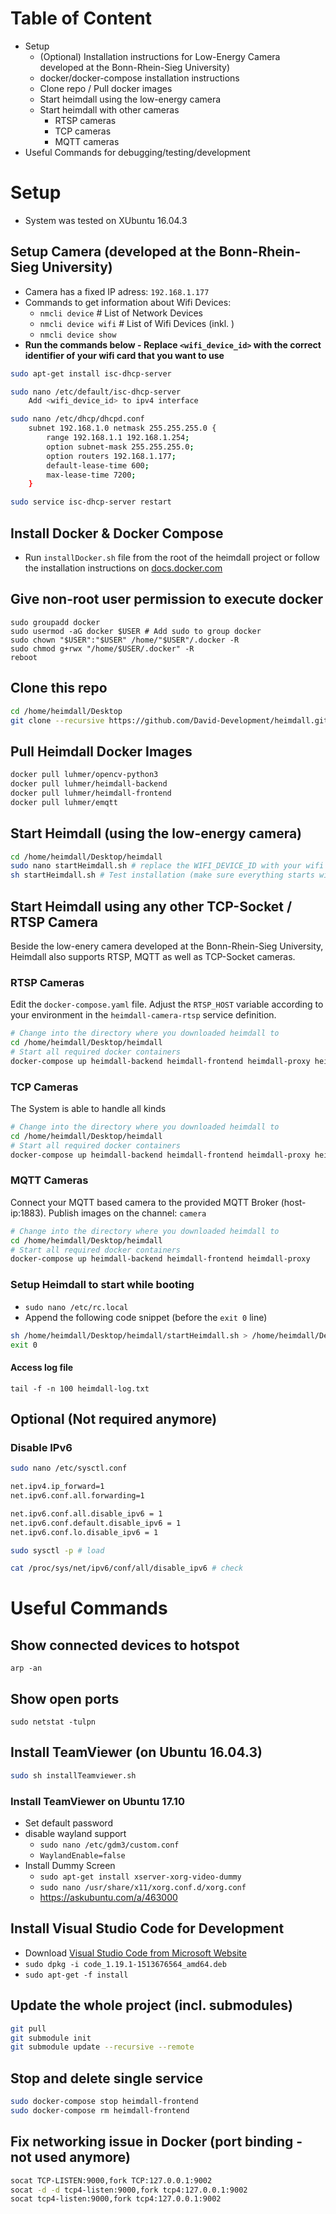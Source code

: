 # Table of Content

- Setup
  - (Optional) Installation instructions for Low-Energy Camera developed at the Bonn-Rhein-Sieg University)
  - docker/docker-compose installation instructions
  - Clone repo / Pull docker images
  - Start heimdall using the low-energy camera
  - Start heimdall with other cameras
    - RTSP cameras
    - TCP cameras
    - MQTT cameras
- Useful Commands for debugging/testing/development




# Setup

- System was tested on XUbuntu 16.04.3

## Setup Camera (developed at the Bonn-Rhein-Sieg University)

- Camera has a fixed IP adress: `192.168.1.177`
- Commands to get information about Wifi Devices:
  - `nmcli device` # List of Network Devices
  - `nmcli device wifi` # List of Wifi Devices (inkl. )
  - `nmcli device show`
- **Run the commands below - Replace `<wifi_device_id>` with the correct identifier of your wifi card that you want to use**

```sh
sudo apt-get install isc-dhcp-server

sudo nano /etc/default/isc-dhcp-server
    Add <wifi_device_id> to ipv4 interface

sudo nano /etc/dhcp/dhcpd.conf
    subnet 192.168.1.0 netmask 255.255.255.0 {
        range 192.168.1.1 192.168.1.254;
        option subnet-mask 255.255.255.0;
        option routers 192.168.1.177;
        default-lease-time 600;
        max-lease-time 7200;
    }

sudo service isc-dhcp-server restart
```

## Install Docker & Docker Compose

- Run `installDocker.sh` file from the root of the heimdall project or follow the installation instructions on [docs.docker.com](https://docs.docker.com/install/linux/docker-ce/ubuntu/#install-using-the-repository)

## Give non-root user permission to execute docker

```
sudo groupadd docker
sudo usermod -aG docker $USER # Add sudo to group docker
sudo chown "$USER":"$USER" /home/"$USER"/.docker -R
sudo chmod g+rwx "/home/$USER/.docker" -R
reboot
```

## Clone this repo

```sh
cd /home/heimdall/Desktop
git clone --recursive https://github.com/David-Development/heimdall.git
```

## Pull Heimdall Docker Images

```sh
docker pull luhmer/opencv-python3
docker pull luhmer/heimdall-backend
docker pull luhmer/heimdall-frontend
docker pull luhmer/emqtt
```

## Start Heimdall (using the low-energy camera)

```sh
cd /home/heimdall/Desktop/heimdall
sudo nano startHeimdall.sh # replace the WIFI_DEVICE_ID with your wifi hotspot device id and set the WIFI_SSID as well as the WIFI_PASSWORD variable accordingly.
sh startHeimdall.sh # Test installation (make sure everything starts without error messages)
```

## Start Heimdall using any other TCP-Socket / RTSP Camera

Beside the low-enery camera developed at the Bonn-Rhein-Sieg University, Heimdall also supports RTSP, MQTT as well as TCP-Socket cameras. 

### RTSP Cameras

Edit the `docker-compose.yaml` file. Adjust the `RTSP_HOST` variable according to your environment in the `heimdall-camera-rtsp` service definition.

```bash
# Change into the directory where you downloaded heimdall to
cd /home/heimdall/Desktop/heimdall
# Start all required docker containers
docker-compose up heimdall-backend heimdall-frontend heimdall-proxy heimdall-camera-rtsp
```

### TCP Cameras

The System is able to handle all kinds 

```bash
# Change into the directory where you downloaded heimdall to
cd /home/heimdall/Desktop/heimdall
# Start all required docker containers
docker-compose up heimdall-backend heimdall-frontend heimdall-proxy heimdall-camera-proxy
```

### MQTT Cameras

Connect your MQTT based camera to the provided MQTT Broker (host-ip:1883). Publish images on the channel: `camera`

```bash
# Change into the directory where you downloaded heimdall to
cd /home/heimdall/Desktop/heimdall
# Start all required docker containers
docker-compose up heimdall-backend heimdall-frontend heimdall-proxy
```


### Setup Heimdall to start while booting

- `sudo nano /etc/rc.local`
- Append the following code snippet (before the `exit 0` line)

```sh
sh /home/heimdall/Desktop/heimdall/startHeimdall.sh > /home/heimdall/Desktop/heimdall-log.txt 2>&1 &
exit 0
```

#### Access log file

`tail -f -n 100 heimdall-log.txt`


## Optional (Not required anymore)

### Disable IPv6

```bash
sudo nano /etc/sysctl.conf

net.ipv4.ip_forward=1
net.ipv6.conf.all.forwarding=1

net.ipv6.conf.all.disable_ipv6 = 1
net.ipv6.conf.default.disable_ipv6 = 1
net.ipv6.conf.lo.disable_ipv6 = 1

sudo sysctl -p # load

cat /proc/sys/net/ipv6/conf/all/disable_ipv6 # check
```

# Useful Commands

## Show connected devices to hotspot

`arp -an`

## Show open ports

`sudo netstat -tulpn`

## Install TeamViewer (on Ubuntu 16.04.3)

```sh
sudo sh installTeamviewer.sh
```

### Install TeamViewer on Ubuntu 17.10

- Set default password
- disable wayland support
  - `sudo nano /etc/gdm3/custom.conf`
  - `WaylandEnable=false`
- Install Dummy Screen
  - `sudo apt-get install xserver-xorg-video-dummy`
  - `sudo nano /usr/share/x11/xorg.conf.d/xorg.conf`
  - https://askubuntu.com/a/463000

## Install Visual Studio Code for Development

- Download [Visual Studio Code from Microsoft Website](https://code.visualstudio.com/)
- `sudo dpkg -i code_1.19.1-1513676564_amd64.deb`
- `sudo apt-get -f install`

## Update the whole project (incl. submodules)

```sh
git pull
git submodule init
git submodule update --recursive --remote
```

## Stop and delete single service

```sh
sudo docker-compose stop heimdall-frontend
sudo docker-compose rm heimdall-frontend
```

## Fix networking issue in Docker (port binding - not used anymore)

```sh
socat TCP-LISTEN:9000,fork TCP:127.0.0.1:9002
socat -d -d tcp4-listen:9000,fork tcp4:127.0.0.1:9002
socat tcp4-listen:9000,fork tcp4:127.0.0.1:9002
```
